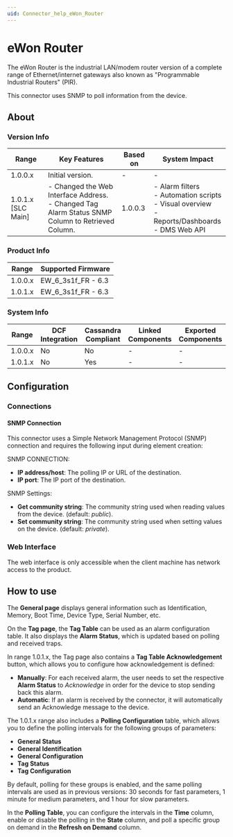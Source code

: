 ```yaml
---
uid: Connector_help_eWon_Router
---
```


# eWon Router

The eWon Router is the industrial LAN/modem router version of a complete range of Ethernet/internet gateways also known as "Programmable Industrial Routers" (PIR).

This connector uses SNMP to poll information from the device.

## About

### Version Info

| Range | Key Features | Based on | System Impact |
|--|--|--|--|
| 1.0.0.x | Initial version. | - | - |
| 1.0.1.x [SLC Main] | - Changed the Web Interface Address. <br>- Changed Tag Alarm Status SNMP Column to Retrieved Column. | 1.0.0.3 | - Alarm filters <br>- Automation scripts <br>- Visual overview <br>- Reports/Dashboards <br>- DMS Web API |

### Product Info

| Range     | Supported Firmware     |
|-----------|------------------------|
| 1.0.0.x   | EW_6_3s1f_FR - 6.3     |
| 1.0.1.x   | EW_6_3s1f_FR - 6.3     |

### System Info

| Range     | DCF Integration     | Cassandra Compliant     | Linked Components     | Exported Components     |
|-----------|---------------------|-------------------------|-----------------------|-------------------------|
| 1.0.0.x   | No                  | No                      | -                     | -                       |
| 1.0.1.x   | No                  | Yes                     | -                     | -                       |

## Configuration

### Connections

#### SNMP Connection

This connector uses a Simple Network Management Protocol (SNMP) connection and requires the following input during element creation:

SNMP CONNECTION:

- **IP address/host**: The polling IP or URL of the destination.
- **IP port**: The IP port of the destination.

SNMP Settings:

- **Get community string**: The community string used when reading values from the device. (default: *public*).
- **Set community string**: The community string used when setting values on the device. (default: *private*).

### Web Interface

The web interface is only accessible when the client machine has network access to the product.

## How to use

The **General page** displays general information such as Identification, Memory, Boot Time, Device Type, Serial Number, etc.

On the **Tag page**, the **Tag Table** can be used as an alarm configuration table. It also displays the **Alarm Status**, which is updated based on polling and received traps.

In range 1.0.1.x, the Tag page also contains a **Tag Table Acknowledgement** button, which allows you to configure how acknowledgement is defined:

- **Manually**: For each received alarm, the user needs to set the respective **Alarm Status** to *Acknowledge* in order for the device to stop sending back this alarm.
- **Automatic**: If an alarm is received by the connector, it will automatically send an Acknowledge message to the device.

The 1.0.1.x range also includes a **Polling Configuration** table, which allows you to define the polling intervals for the following groups of parameters:

- **General Status**
- **General Identification**
- **General Configuration**
- **Tag Status**
- **Tag Configuration**

By default, polling for these groups is enabled, and the same polling intervals are used as in previous versions: 30 seconds for fast parameters, 1 minute for medium parameters, and 1 hour for slow parameters.

In the **Polling Table**, you can configure the intervals in the **Time** column, enable or disable the polling in the **State** column, and poll a specific group on demand in the **Refresh on Demand** column.
